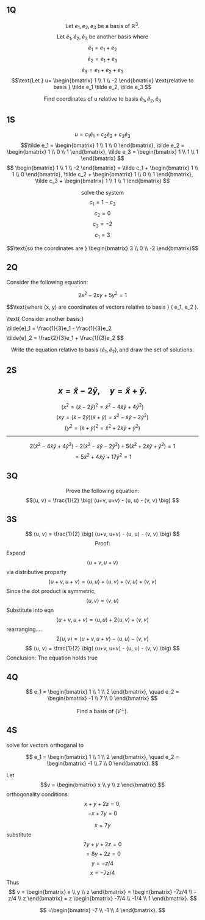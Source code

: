 ## 1Q
$$\text{Let }e_1, e_2, e_3 \text{ be a basis of } \mathbb{R}^3.$$ $$\text{Let }\tilde e_1, \tilde e_2, \tilde e_3 \text{ be another basis where}$$
$$\tilde e_1 = e_1+e_2$$
$$\tilde e_2 = e_1 + e_3$$
$$\tilde e_3 = e_1+e_2+e_3$$
$$\text{Let } u= \begin{bmatrix} 1 \\ 1 \\ -2 \end{bmatrix} \text{relative to basis } \tilde e_1 \tilde e_2, \tilde e_3 $$

$$\text{Find coordinates of u relative to basis } \tilde e_1, \tilde e_2, \tilde e_3$$


## 1S
$$ u = c_1 \tilde e_1 + c_2 \tilde e_2 + c_3 \tilde e_3$$
$$\tilde e_1 = \begin{bmatrix} 1 \\ 1 \\ 0 \end{bmatrix}, \tilde e_2 = \begin{bmatrix} 1 \\ 0 \\ 1 \end{bmatrix}, \tilde e_3 = \begin{bmatrix} 1 \\ 1 \\ 1 \end{bmatrix} $$
$$ \begin{bmatrix} 1 \\ 1 \\ -2 \end{bmatrix} = \tilde c_1 + \begin{bmatrix} 1 \\ 1 \\ 0 \end{bmatrix}, \tilde c_2 + \begin{bmatrix} 1 \\ 0 \\ 1 \end{bmatrix}, \tilde c_3 + \begin{bmatrix} 1 \\ 1 \\ 1 \end{bmatrix} $$

$$\text{solve the system}$$
$$c_1 = 1-c_3$$
$$c_2 = 0$$
$$ c_3 = -2 $$
$$c_1 = 3$$

$$\text{so the coordinates are } \begin{bmatrix} 3 \\ 0 \\ -2 \end{bmatrix}$$

## 2Q
 Consider the following equation:

$$
2x^2 - 2xy + 5y^2 = 1
$$

$$\text{where (x, y) are coordinates of vectors relative to basis } ( e_1, e_2 ). 

\text{ Consider another basis:}
$$
$$\tilde{e}_1 = \frac{1}{3}e_1 - \frac{1}{3}e_2
$$
$$
\tilde{e}_2 = \frac{2}{3}e_1 + \frac{1}{3}e_2
$$

$$ \text{Write the equation relative to basis } ( \tilde{e}_1, \tilde{e}_2 ), \text{and draw the set of solutions.}$$


## 2S

$$
x = \tilde{x} - 2\tilde{y}, \quad y = \tilde{x} + \tilde{y}.
$$
---
 $$( x^2 = (\tilde{x} - 2\tilde{y})^2 = \tilde{x}^2 - 4\tilde{x}\tilde{y} + 4\tilde{y}^2 )$$ $$( xy = (\tilde{x} - 2\tilde{y})(\tilde{x} + \tilde{y}) = \tilde{x}^2 - \tilde{x}\tilde{y} - 2\tilde{y}^2)$$
$$( y^2 = (\tilde{x} + \tilde{y})^2 = \tilde{x}^2 + 2\tilde{x}\tilde{y} + \tilde{y}^2)$$

---
$$
2(\tilde{x}^2 - 4\tilde{x}\tilde{y} + 4\tilde{y}^2) - 2(\tilde{x}^2 - \tilde{x}\tilde{y} - 2\tilde{y}^2) + 5(\tilde{x}^2 + 2\tilde{x}\tilde{y} + \tilde{y}^2) = 1
$$
$$
=5\tilde{x}^2 + 4\tilde{x}\tilde{y} + 17\tilde{y}^2 = 1
$$


## 3Q
$$\text{Prove the following equation: }$$$$⟨u, v⟩ = \frac{1}{2} \big( ⟨u+v, u+v⟩ - ⟨u, u⟩ - ⟨v, v⟩ \big) $$
## 3S

$$ ⟨u, v⟩ = \frac{1}{2} \big( ⟨u+v, u+v⟩ - ⟨u, u⟩ - ⟨v, v⟩ \big) $$ 
$$\text{Proof:}$$
Expand $$⟨u+v, u+v⟩$$ via distributive property
$$ ⟨u+v, u+v⟩ = ⟨u, u⟩ + ⟨u, v⟩ + ⟨v, u⟩ + ⟨v, v⟩ $$
Since the dot product is symmetric, 
$$⟨u, v⟩ = ⟨v, u⟩$$ Substitute into eqn
$$ ⟨u+v, u+v⟩ = ⟨u, u⟩ + 2⟨u, v⟩ + ⟨v, v⟩ $$ rearranging....
$$ 2⟨u, v⟩ = ⟨u+v, u+v⟩ - ⟨u, u⟩ - ⟨v, v⟩ $$  $$ ⟨u, v⟩ = \frac{1}{2} \big( ⟨u+v, u+v⟩ - ⟨u, u⟩ - ⟨v, v⟩ \big) $$
Conclusion: The equation holds true

## 4Q

$$
e_1 = 
\begin{bmatrix}
1 \\
1 \\
2
\end{bmatrix}, \quad
e_2 = 
\begin{bmatrix}
-1 \\
7 \\
0
\end{bmatrix}
$$

$$\text{Find a basis of} \ ( V^\perp).$$
## 4S

solve for vectors orthoganal to

$$
e_1 = \begin{bmatrix} 1 \\ 1 \\ 2 \end{bmatrix}, \quad
e_2 = \begin{bmatrix} -1 \\ 7 \\ 0 \end{bmatrix}.
$$

Let $$v = \begin{bmatrix} x \\ y \\ z \end{bmatrix}.$$ orthogonality conditions:
$$x + y + 2z = 0,$$
$$-x + 7y = 0$$


$$x = 7y$$
substitute
$$7y + y + 2z = 0 $$
$$= 8y + 2z = 0$$
$$y=-z/4$$
$$x=-7z/4$$
Thus
$$
v = \begin{bmatrix} x \\ y \\ z \end{bmatrix}
= \begin{bmatrix} -7z/4 \\ -z/4 \\ z \end{bmatrix}
= z \begin{bmatrix} -7/4 \\ -1/4 \\ 1 \end{bmatrix}.
$$

$$
=\begin{bmatrix} -7 \\ -1 \\ 4 \end{bmatrix}.
$$
